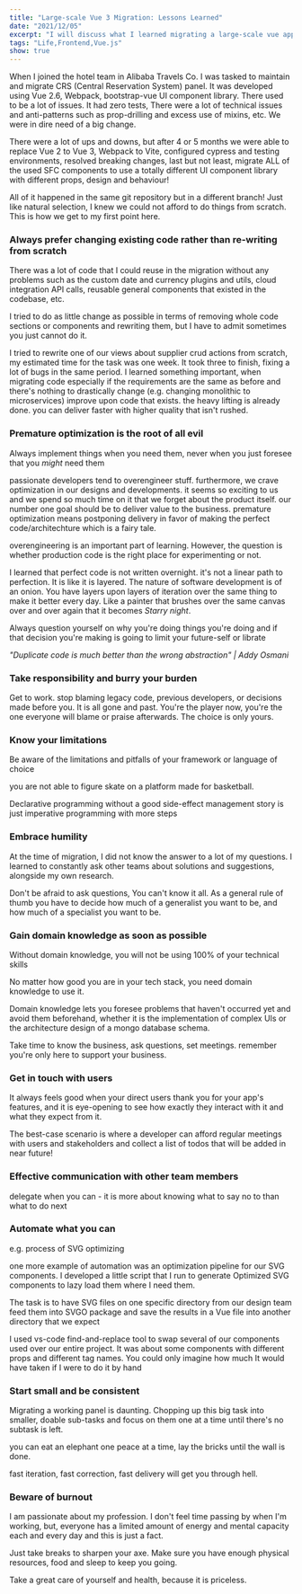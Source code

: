 ```yaml
---
title: "Large-scale Vue 3 Migration: Lessons Learned"
date: "2021/12/05"
excerpt: "I will discuss what I learned migrating a large-scale vue application, Improved developer's experience and maintainability."
tags: "Life,Frontend,Vue.js"
show: true
---
```


When I joined the hotel team in Alibaba Travels Co. I was tasked to maintain and migrate CRS (Central Reservation System) panel. It was developed using Vue 2.6, Webpack, bootstrap-vue UI component library. There used to be a lot of issues. It had zero tests, There were a lot of technical issues and anti-patterns such as prop-drilling and excess use of mixins, etc. We were in dire need of a big change.

There were a lot of ups and downs, but after 4 or 5 months we were able to replace Vue 2 to Vue 3, Webpack to Vite, configured cypress and testing environments, resolved breaking changes, last but not least, migrate ALL of the used SFC components to use a totally different UI component library with different props, design and behaviour!

All of it happened in the same git repository but in a different branch! Just like natural selection, I knew we could not afford to do things from scratch. This is how we get to my first point here.

### Always prefer changing existing code rather than re-writing from scratch

There was a lot of code that I could reuse in the migration without any problems such as the custom date and currency plugins and utils, cloud integration API calls, reusable general components that existed in the codebase, etc.

I tried to do as little change as possible in terms of removing whole code sections or components and rewriting them, but I have to admit sometimes you just cannot do it.

I tried to rewrite one of our views about supplier crud actions from scratch, my estimated time for the task was one week. It took three to finish, fixing a lot of bugs in the same period. I learned something important, when migrating code especially if the requirements are the same as before and there's nothing to drastically change (e.g. changing monolithic to microservices) improve upon code that exists. the heavy lifting is already done. you can deliver faster with higher quality that isn't rushed.

### Premature optimization is the root of all evil

Always implement things when you need them, never when you just foresee that you _might_ need them

passionate developers tend to overengineer stuff. furthermore, we crave optimization in our designs and developments. it seems so exciting to us and we spend so much time on it that we forget about the product itself. our number one goal should be to deliver value to the business. premature optimization means postponing delivery in favor of making the perfect code/architechture which is a fairy tale. 

overengineering is an important part of learning. However, the question is whether production code is the right place for experimenting or not.

I learned that perfect code is not written overnight. it's not a linear path to perfection. It is like it is layered. The nature of software development is of an onion. You have layers upon layers of iteration over the same thing to make it better every day. Like a painter that brushes over the same canvas over and over again that it becomes _Starry night_.

Always question yourself on why you're doing things you're doing and if that decision you're making is going to limit your future-self or librate

_"Duplicate code is much better than the wrong abstraction" | Addy Osmani_

### Take responsibility and burry your burden

Get to work. stop blaming legacy code, previous developers, or decisions made before you. It is all gone and past. You're the player now, you're the one everyone will blame or praise afterwards. The choice is only yours.

### Know your limitations

Be aware of the limitations and pitfalls of your framework or language of choice

you are not able to figure skate on a platform made for basketball.

Declarative programming without a good side-effect management story is just imperative programming with more steps

### Embrace humility

At the time of migration, I did not know the answer to a lot of my questions. I learned to constantly ask other teams about solutions and suggestions, alongside my own research.

Don't be afraid to ask questions, You can't know it all. As a general rule of thumb you have to decide how much of a generalist you want to be, and how much of a specialist you want to be.

### Gain domain knowledge as soon as possible

Without domain knowledge, you will not be using 100% of your technical skills

No matter how good you are in your tech stack, you need domain knowledge to use it.

Domain knowledge lets you foresee problems that haven't occurred yet and avoid them beforehand, whether it is the implementation of complex UIs or the architecture design of a mongo database schema.

Take time to know the business, ask questions, set meetings. remember you're only here to support your business.

### Get in touch with users

It always feels good when your direct users thank you for your app's features, and it is eye-opening to see how exactly they interact with it and what they expect from it.

The best-case scenario is where a developer can afford regular meetings with users and stakeholders and collect a list of todos that will be added in near future!

### Effective communication with other team members

delegate when you can - it is more about knowing what to say no to than what to do next

### Automate what you can

e.g. process of SVG optimizing

one more example of automation was an optimization pipeline for our SVG components. I developed a little script that I run to generate Optimized SVG components to lazy load them where I need them.

The task is to have SVG files on one specific directory from our design team
feed them into SVGO package and save the results in a Vue file into another directory that we expect

I used vs-code find-and-replace tool to swap several of our components used over our entire project. It was about some components with different props and different tag names. You could only imagine how much It would have taken if I were to do it by hand

### Start small and be consistent

Migrating a working panel is daunting. Chopping up this big task into smaller, doable sub-tasks and focus on them one at a time until there's no subtask is left.

you can eat an elephant one peace at a time, lay the bricks until the wall is done.

fast iteration, fast correction, fast delivery will get you through hell.

### Beware of burnout

I am passionate about my profession. I don't feel time passing by when I'm working, but, everyone has a limited amount of energy and mental capacity each and every day and this is just a fact.

Just take breaks to sharpen your axe. Make sure you have enough physical resources, food and sleep to keep you going.

Take a great care of yourself and health, because it is priceless.